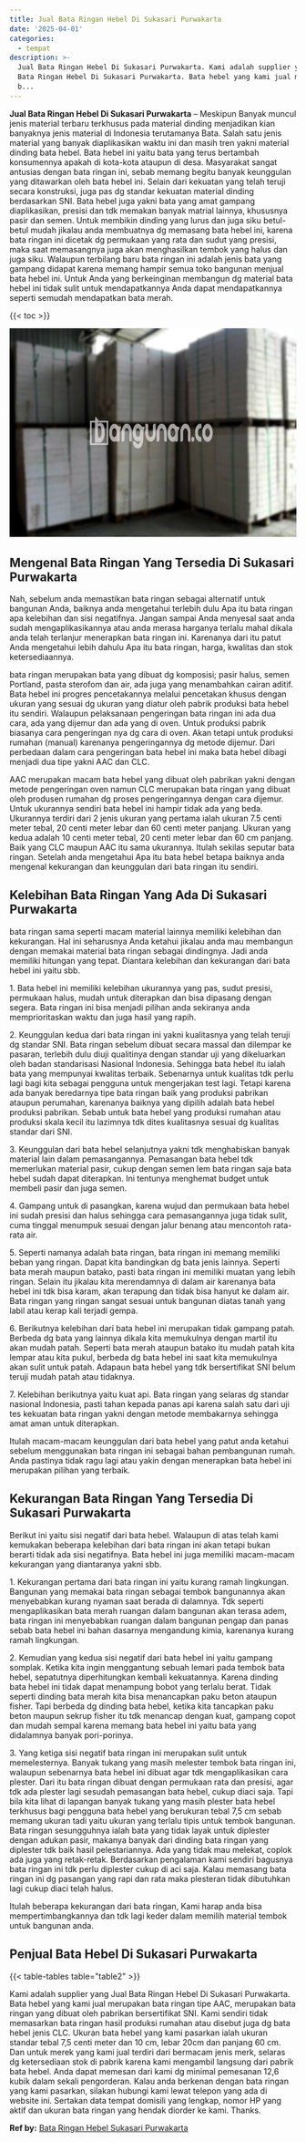 ```yaml
---
title: Jual Bata Ringan Hebel Di Sukasari Purwakarta
date: '2025-04-01'
categories:
  - tempat
description: >-
  Jual Bata Ringan Hebel Di Sukasari Purwakarta. Kami adalah supplier yang Jual
  Bata Ringan Hebel Di Sukasari Purwakarta. Bata hebel yang kami jual merupakan
  b...
---
```


**Jual Bata Ringan Hebel Di Sukasari Purwakarta** – Meskipun Banyak muncul jenis material terbaru terkhusus pada material dinding menjadikan kian banyaknya jenis material di Indonesia terutamanya Bata. Salah satu jenis material yang banyak diaplikasikan waktu ini dan masih tren yakni material dinding bata hebel. Bata hebel ini yaitu bata yang terus bertambah konsumennya apakah di kota-kota ataupun di desa. Masyarakat sangat antusias dengan bata ringan ini, sebab memang begitu banyak keunggulan yang ditawarkan oleh bata hebel ini. Selain dari kekuatan yang telah teruji secara konstruksi, juga pas dg standar kekuatan material dinding berdasarkan SNI. Bata hebel juga yakni bata yang amat gampang diaplikasikan, presisi dan tdk memakan banyak matrial lainnya, khususnya pasir dan semen. Untuk membikin dinding yang lurus dan juga siku betul-betul mudah jikalau anda membuatnya dg memasang bata hebel ini, karena bata ringan ini dicetak dg permukaan yang rata dan sudut yang presisi, maka saat memasangnya juga akan menghasilkan tembok yang halus dan juga siku. Walaupun terbilang baru bata ringan ini adalah jenis bata yang gampang didapat karena memang hampir semua toko bangunan menjual bata hebel ini. Untuk Anda yang berkeinginan membangun dg material bata hebel ini tidak sulit untuk mendapatkannya Anda dapat mendapatkannya seperti semudah mendapatkan bata merah.

{{< toc >}}

![Jual Bata Ringan Hebel Di Sukasari Purwakarta](/images/jual-hebel-murah-38.png)

## Mengenal Bata Ringan Yang Tersedia Di Sukasari Purwakarta

Nah, sebelum anda memastikan bata ringan sebagai alternatif untuk bangunan Anda, baiknya anda mengetahui terlebih dulu Apa itu bata ringan apa kelebihan dan sisi negatifnya. Jangan sampai Anda menyesal saat anda sudah mengaplikasikannya atau anda merasa harganya terlalu mahal dikala anda telah terlanjur menerapkan bata ringan ini. Karenanya dari itu patut Anda mengetahui lebih dahulu Apa itu bata ringan, harga, kwalitas dan stok ketersediaannya.

bata ringan merupakan bata yang dibuat dg komposisi; pasir halus, semen Portland, pasta sterofom dan air, ada juga yang menambahkan cairan aditif. Bata hebel ini progres pencetakannya melalui pencetakan khusus dengan ukuran yang sesuai dg ukuran yang diatur oleh pabrik produksi bata hebel itu sendiri. Walaupun pelaksanaan pengeringan bata ringan ini ada dua cara, ada yang dijemur dan ada yang di oven. Untuk produksi pabrik biasanya cara pengeringan nya dg cara di oven. Akan tetapi untuk produksi rumahan (manual) karenanya pengeringannya dg metode dijemur. Dari perbedaan dalam cara pengeringan bata hebel ini maka bata hebel dibagi menjadi dua tipe yakni AAC dan CLC.

AAC merupakan macam bata hebel yang dibuat oleh pabrikan yakni dengan metode pengeringan oven namun CLC merupakan bata ringan yang dibuat oleh produsen rumahan dg proses pengeringannya dengan cara dijemur. Untuk ukurannya sendiri bata hebel ini hampir tidak ada yang beda. Ukurannya terdiri dari 2 jenis ukuran yang pertama ialah ukuran 7.5 centi meter tebal, 20 centi meter lebar dan 60 centi meter panjang. Ukuran yang kedua adalah 10 centi meter tebal, 20 centi meter lebar dan 60 cm panjang. Baik yang CLC maupun AAC itu sama ukurannya. Itulah sekilas seputar bata ringan. Setelah anda mengetahui Apa itu bata hebel betapa baiknya anda mengenal kekurangan dan keunggulan dari bata ringan itu sendiri.

## Kelebihan Bata Ringan Yang Ada Di Sukasari Purwakarta

bata ringan sama seperti macam material lainnya memiliki kelebihan dan kekurangan. Hal ini seharusnya Anda ketahui jikalau anda mau membangun dengan memakai material bata ringan sebagai dindingnya. Jadi anda memiliki hitungan yang tepat. Diantara kelebihan dan kekurangan dari bata hebel ini yaitu sbb.

1\. Bata hebel ini memiliki kelebihan ukurannya yang pas, sudut presisi, permukaan halus, mudah untuk diterapkan dan bisa dipasang dengan segera. Bata ringan ini bisa menjadi pilihan anda sekiranya anda memprioritaskan waktu dan juga hasil yang rapih.

2\. Keunggulan kedua dari bata ringan ini yakni kualitasnya yang telah teruji dg standar SNI. Bata ringan sebelum dibuat secara massal dan dilempar ke pasaran, terlebih dulu diuji qualitinya dengan standar uji yang dikeluarkan oleh badan standarisasi Nasional Indonesia. Sehingga bata hebel itu ialah bata yang mempunyai kwalitas terbaik. Sebenarnya untuk kualitas tdk perlu lagi bagi kita sebagai pengguna untuk mengerjakan test lagi. Tetapi karena ada banyak beredarnya tipe bata ringan baik yang produksi pabrikan ataupun perumahan, karenanya baiknya yang dipilih adalah bata hebel produksi pabrikan. Sebab untuk bata hebel yang produksi rumahan atau produksi skala kecil itu lazimnya tdk dites kualitasnya sesuai dg kualitas standar dari SNI.

3\. Keunggulan dari bata hebel selanjutnya yakni tdk menghabiskan banyak material lain dalam pemasangannya. Pemasangan bata hebel tdk memerlukan material pasir, cukup dengan semen lem bata ringan saja bata hebel sudah dapat diterapkan. Ini tentunya menghemat budget untuk membeli pasir dan juga semen.

4\. Gampang untuk di pasangkan, karena wujud dan permukaan bata hebel ini sudah presisi dan halus sehingga cara pemasangannya juga tidak sulit, cuma tinggal menumpuk sesuai dengan jalur benang atau mencontoh rata-rata air.

5\. Seperti namanya adalah bata ringan, bata ringan ini memang memiliki beban yang ringan. Dapat kita bandingkan dg bata jenis lainnya. Seperti bata merah maupun batako, pasti bata ringan ini memiliki muatan yang lebih ringan. Selain itu jikalau kita merendamnya di dalam air karenanya bata hebel ini tdk bisa karam, akan terapung dan tidak bisa hanyut ke dalam air. Bata ringan yang ringan sangat sesuai untuk bangunan diatas tanah yang labil atau kerap kali terjadi gempa.

6\. Berikutnya kelebihan dari bata hebel ini merupakan tidak gampang patah. Berbeda dg bata yang lainnya dikala kita memukulnya dengan martil itu akan mudah patah. Seperti bata merah ataupun batako itu mudah patah kita lempar atau kita pukul, berbeda dg bata hebel ini saat kita memukulnya akan sulit untuk patah. Adapaun bata hebel yang tdk bersertifikat SNI belum teruji mudah patah atau tidaknya.

7\. Kelebihan berikutnya yaitu kuat api. Bata ringan yang selaras dg standar nasional Indonesia, pasti tahan kepada panas api karena salah satu dari uji tes kekuatan bata ringan yakni dengan metode membakarnya sehingga amat aman untuk diterapkan.

Itulah macam-macam keunggulan dari bata hebel yang patut anda ketahui sebelum menggunakan bata ringan ini sebagai bahan pembangunan rumah. Anda pastinya tidak ragu lagi atau yakin dengan menerapkan bata hebel ini merupakan pilihan yang terbaik.

## Kekurangan Bata Ringan Yang Tersedia Di Sukasari Purwakarta

Berikut ini yaitu sisi negatif dari bata hebel. Walaupun di atas telah kami kemukakan beberapa kelebihan dari bata ringan ini akan tetapi bukan berarti tidak ada sisi negatifnya. Bata hebel ini juga memiliki macam-macam kekurangan yang diantaranya yakni sbb.

1\. Kekurangan pertama dari bata ringan ini yaitu kurang ramah lingkungan. Bangunan yang memakai bata ringan sebagai tembok bangunannya akan menyebabkan kurang nyaman saat berada di dalamnya. Tdk seperti mengaplikasikan bata merah ruangan dalam bangunan akan terasa adem, bata ringan ini menyebabkan ruangan dalam bangunan pengap dan panas sebab bata hebel ini bahan dasarnya mengandung kimia, karenanya kurang ramah lingkungan.

2\. Kemudian yang kedua sisi negatif dari bata hebel ini yaitu gampang somplak. Ketika kita ingin menggantung sebuah lemari pada tembok bata hebel, sepatutnya diperhitungkan kembali kekuatannya. Karena dinding bata hebel ini tidak dapat menampung bobot yang terlalu berat. Tidak seperti dinding bata merah kita bisa menancapkan paku beton ataupun fisher. Tapi berbeda dg dinding bata hebel, ketika kita tancapkan paku beton maupun sekrup fisher itu tdk menancap dengan kuat, gampang copot dan mudah sempal karena memang bata hebel ini yaitu bata yang didalamnya banyak pori-porinya.

3\. Yang ketiga sisi negatif bata ringan ini merupakan sulit untuk memelesternya. Banyak tukang yang masih melester tembok bata ringan ini, walaupun sebenarnya bata hebel ini dibuat agar tdk mengaplikasikan cara plester. Dari itu bata ringan dibuat dengan permukaan rata dan presisi, agar tdk ada plester lagi sesudah pemasangan bata hebel, cukup diaci saja. Tapi bila kita lihat di lapangan banyak tukang yang masih plester bata hebel terkhusus bagi pengguna bata hebel yang berukuran tebal 7,5 cm sebab memang ukuran tadi yaitu ukuran yang terlalu tipis untuk tembok bangunan. Bata ringan sesungguhnya ialah bata yang tidak layak untuk diplester dengan adukan pasir, makanya banyak dari dinding bata ringan yang diplester tdk baik hasil pelestariannya. Ada yang tidak mau melekat, coplok ada juga yang retak-retak. Berdasarkan pengalaman kami sendiri bagusnya bata ringan ini tdk perlu diplester cukup di aci saja. Kalau memasang bata ringan ini dg pasangan yang rapi dan rata maka plesteran tidak dibutuhkan lagi cukup diaci telah halus.

Itulah beberapa kekurangan dari bata ringan, Kami harap anda bisa mempertimbangkannya dan tdk lagi keder dalam memilih material tembok untuk bangunan anda.

## Penjual Bata Hebel Di Sukasari Purwakarta

{{< table-tables table="table2" >}}

Kami adalah supplier yang Jual Bata Ringan Hebel Di Sukasari Purwakarta. Bata hebel yang kami jual merupakan bata ringan tipe AAC, merupakan bata ringan yang dibuat oleh pabrikan bersertifikat SNI. Kami sendiri tidak memasarkan bata ringan hasil produksi rumahan atau disebut juga dg bata hebel jenis CLC. Ukuran bata hebel yang kami pasarkan ialah ukuran standar tebal 7,5 centi meter dan 10 cm, lebar 20cm dan panjang 60 cm. Dan untuk merek yang kami jual terdiri dari bermacam jenis merk, selaras dg ketersediaan stok di pabrik karena kami mengambil langsung dari pabrik bata hebel. Anda dapat memesan dari kami dg minimal pemesanan 12,6 kubik dalam sekali pengorderan. Kalau anda berkenan dengan bata ringan yang kami pasarkan, silakan hubungi kami lewat telepon yang ada di website ini. Sertakan data tempat domisili yang lengkap, nomor HP yang aktif dan ukuran bata ringan yang hendak diorder ke kami. Thanks.

**Ref by:** [Bata Ringan Hebel Sukasari Purwakarta](https://id.wikipedia.org/wiki/Bata)
